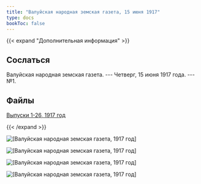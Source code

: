 ```yaml
---
title: "Валуйская народная земская газета, 15 июня 1917"
type: docs
bookToc: false
---
```


{{< expand "Дополнительная информация" >}}
## Сослаться
Валуйская народная земская газета. --- Четверг, 15 июня 1917 года. --- №1.

## Файлы
[Выпуски 1-26, 1917 год](https://www.dropbox.com/sh/f66udc3wv8z9994/AADjgSdoNAVKO_sDOpFltcOta?dl=0)

{{< /expand >}}

![[Валуйская народная земская газета, 1917 год]](/static/img/papers/1917_№1.jpg)

![[Валуйская народная земская газета, 1917 год]](/static/img/papers/1917_№1_p2.jpg)

![[Валуйская народная земская газета, 1917 год]](/static/img/papers/1917_№1_p3.jpg)

![[Валуйская народная земская газета, 1917 год]](/static/img/papers/1917_№1_p4.jpg)

